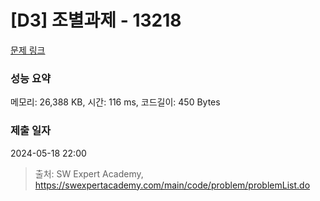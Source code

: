 # [D3] 조별과제 - 13218 

[문제 링크](https://swexpertacademy.com/main/code/problem/problemDetail.do?contestProbId=AXzjvCCq-PwDFASs) 

### 성능 요약

메모리: 26,388 KB, 시간: 116 ms, 코드길이: 450 Bytes

### 제출 일자

2024-05-18 22:00



> 출처: SW Expert Academy, https://swexpertacademy.com/main/code/problem/problemList.do